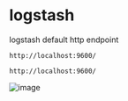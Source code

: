 # logstash

logstash default http endpoint
```
http://localhost:9600/
```
```
http://localhost:9600/
```

![image](https://user-images.githubusercontent.com/12382861/146552525-d3efea24-83e9-4a01-aecf-4a9db82915d8.png)


